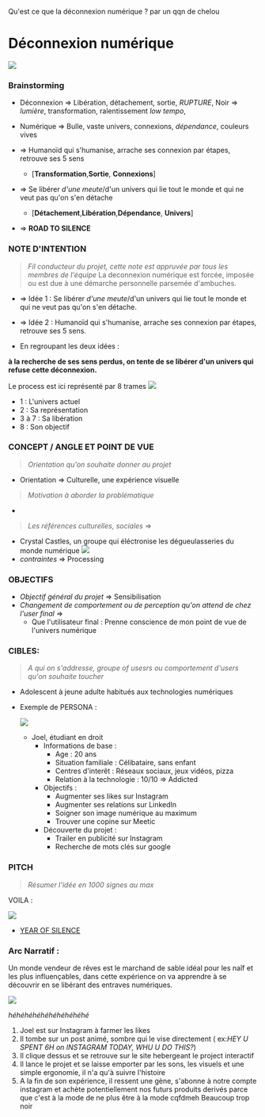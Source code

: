 Qu'est ce que la déconnexion numérique ? par un qqn de chelou


# Déconnexion numérique
![](https://static1.squarespace.com/static/4ff36a2b84aecc34311d0e6c/t/5b5ca9021ae6cf84852027e4/1532799254230/techno-slaves.jpg)

### Brainstorming
- Déconnexion => Libération, détachement, sortie, *RUPTURE*, Noir => *lumière*, transformation, ralentissement *low tempo*, 
- Numérique => Bulle, vaste univers, connexions, *dépendance*, couleurs vives

- => Humanoïd qui s'humanise, arrache ses connexion par étapes, retrouve ses 5 sens 
  - [**Transformation**,**Sortie**, **Connexions**]
- => Se libérer *d'une meute*/d'un univers qui lie tout le monde et qui ne veut pas qu'on s'en détache
  - [**Détachement**,**Libération**,**Dépendance**, **Univers**]
- => **ROAD TO SILENCE**




### NOTE D'INTENTION
> *Fil conducteur du projet, cette note est appruvée par tous les membres de l'équipe*
La deconnexion numérique est forcée, imposée ou est due à une démarche personnelle parsemée d'ambuches.
- => Idée 1 : Se libérer *d'une meute*/d'un univers qui lie tout le monde et qui ne veut pas qu'on s'en détache.
- => Idée 2 :  Humanoïd qui s'humanise, arrache ses connexion par étapes, retrouve ses 5 sens.

- En regroupant les deux idées :

**à la recherche de ses sens perdus, on tente de se libérer d'un univers qui refuse cette déconnexion.**

Le process est ici représenté par 8 trames
![](https://i.imgur.com/aEglXm3.png)
- 1 : L'univers actuel
- 2 : Sa représentation
- 3 à 7 : Sa libération 
- 8 : Son objectif
### CONCEPT / ANGLE ET POINT DE VUE
> *Orientation qu'on souhaite donner au projet*
- Orientation => Culturelle, une expérience visuelle
> *Motivation à aborder la problématique*
- 
> *Les références culturelles, sociales* => 
- Crystal Castles, un groupe qui éléctronise les dégueulasseries du monde numérique <sorry>
![](https://78.media.tumblr.com/728754849adef0adfdc08aa7b753c3b3/tumblr_oo7wwedGbF1s9nbw1o1_540.gif)
- *contraintes* => Processing
### OBJECTIFS
- *Objectif général du projet* => Sensibilisation
- *Changement de comportement ou de perception qu'on attend de chez l'user final* => 
  - Que l'utilisateur final : Prenne conscience de mon point de vue de l'univers numérique
### CIBLES:
> *A qui on s'addresse, groupe of usesrs ou comportement d'users qu'on souhaite toucher*
  - Adolescent à jeune adulte habitués aux technologies numériques 
  - Exemple de PERSONA : 
  
  
    ![](http://www.iconninja.com/files/837/326/356/user-young-male-avatar-person-man-icon.png)
    - Joel, étudiant en droit
      - Informations de base :
        - Age : 20 ans
        - Situation familiale : Célibataire, sans enfant
        - Centres d'interêt : Réseaux sociaux, jeux vidéos, pizza
        - Relation à la technologie : 10/10 => Addicted
      - Objectifs :
        - Augmenter ses likes sur Instagram
        - Augmenter ses relations sur LinkedIn
        - Soigner son image numérique au maximum
        - Trouver une copine sur Meetic
      - Découverte du projet :
        - Trailer en publicité sur Instagram
        - Recherche de mots clés sur google
     
### PITCH
> *Résumer l'idée en 1000 signes au max*

VOILA :

![](https://78.media.tumblr.com/dd64a5cbf611c7908afbe1381dee7933/tumblr_orr7sjGkvi1u4knsco1_500.gif)
  
- [YEAR OF SILENCE](https://www.youtube.com/watch?v=F2as7j0mK9I)




### Arc Narratif : 


Un monde vendeur de rêves est le marchand de sable idéal pour les naîf et les plus influençables, dans cette expérience on va apprendre à se découvrir en se libérant des entraves numériques.

![](https://upload.wikimedia.org/wikipedia/commons/thumb/e/ed/Le_marchand_de_sable.jpg/220px-Le_marchand_de_sable.jpg)

*héhéhéhéhéhéhéhéhéhé*


1. Joel est sur Instagram à farmer les likes 
2. Il tombe sur un post animé, sombre qui le vise directement ( ex:*HEY U SPENT 6H on INSTAGRAM TODAY, WHU U DO THIS?*)
3. Il clique dessus et se retrouve sur le site hebergeant le project interactif
4. Il lance le projet et se laisse emporter par les sons, les visuels et une simple ergonomie, il n'a qu'à suivre l'histoire
5. A la fin de son expérience, il ressent une gène, s'abonne à notre compte instagram et achète potentiellement nos futurs produits derivés parce que c'est à la mode de ne plus être à la mode cqfdmeh
Beaucoup trop noir
